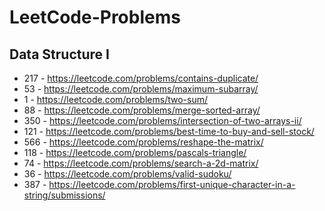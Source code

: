 # LeetCode-Problems
## Data Structure I 
- 217 - https://leetcode.com/problems/contains-duplicate/ <br/>
- 53 - https://leetcode.com/problems/maximum-subarray/ <br/>
- 1 - https://leetcode.com/problems/two-sum/ <br/>
- 88 - https://leetcode.com/problems/merge-sorted-array/ <br/>
- 350 - https://leetcode.com/problems/intersection-of-two-arrays-ii/ <br/>
- 121 - https://leetcode.com/problems/best-time-to-buy-and-sell-stock/ <br/>
- 566 - https://leetcode.com/problems/reshape-the-matrix/ <br/>
- 118 - https://leetcode.com/problems/pascals-triangle/ <br/>
- 74 - https://leetcode.com/problems/search-a-2d-matrix/ <br/>
- 36 - https://leetcode.com/problems/valid-sudoku/ <br/>
- 387 - https://leetcode.com/problems/first-unique-character-in-a-string/submissions/ </br>
